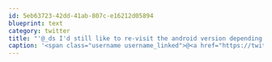 ```yaml
---
id: 5eb63723-42dd-41ab-807c-e16212d05894
blueprint: text
category: twitter
title: "'@_ds I'd still like to re-visit the android version depending on your plans."
caption: '<span class="username username_linked">@<a href="https://twitter.com/_ds" title="Dustin Senos">_ds</a></span> I''d still like to re-visit the android version depending on your plans.'
---
```

